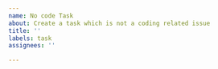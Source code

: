 ```yaml
---
name: No code Task
about: Create a task which is not a coding related issue
title: ''
labels: task
assignees: ''

---
```



